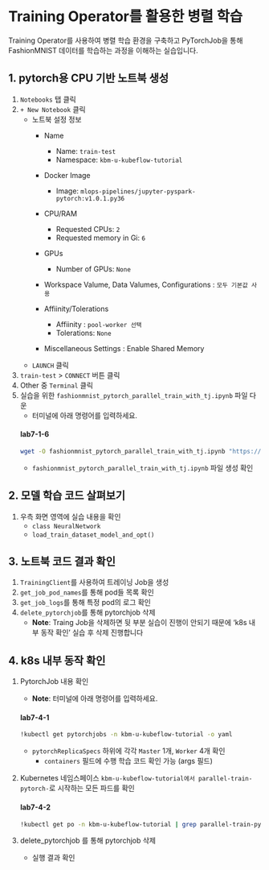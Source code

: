 # Training Operator를 활용한 병렬 학습
Training Operator를 사용하여 병렬 학습 환경을 구축하고 PyTorchJob을 통해 FashionMNIST 데이터를 학습하는 과정을 이해하는 실습입니다.

## 1. pytorch용 CPU 기반 노트북 생성
1.  `Notebooks` 탭  클릭 
2. `+ New Notebook` 클릭
    - 노트북 설정 정보
        - Name
            - Name: `train-test`
            - Namespace: `kbm-u-kubeflow-tutorial`
        - Docker Image
            - Image: `mlops-pipelines/jupyter-pyspark-pytorch:v1.0.1.py36`
        - CPU/RAM
            - Requested CPUs: `2`
            - Requested memory in Gi: `6`
        - GPUs
            - Number of GPUs: `None`
        - Workspace Valume, Data Valumes, Configurations : `모두 기본값 사용`
        - Affiinity/Tolerations
    
            - Affiinity : `pool-worker 선택`
            - Tolerations: `None`
        - Miscellaneous Settings : Enable Shared Memory
    - `LAUNCH` 클릭
4. `train-test` > `CONNECT` 버튼 클릭
5. Other 중 `Terminal` 클릭
6. 실습을 위한 `fashionmnist_pytorch_parallel_train_with_tj.ipynb` 파일 다운
    - 터미널에 아래 명령어를 입력하세요.
    #### **lab7-1-6**
    ```bash
    wget -O fashionmnist_pytorch_parallel_train_with_tj.ipynb "https://objectstorage.kr-central-1.kakaoi.io/v1/c745e6650f0341a68bb73fa222e88e9b/kbm-files/guide_docs%2Fhands_on%2Ffashion-mnist-parallel-train%2Ffashionmnist_pytorch_parallel_train_with_tj.ipynb"
    ```
    - `fashionmnist_pytorch_parallel_train_with_tj.ipynb` 파일 생성 확인

## 2. 모델 학습 코드 살펴보기 
1. 우측 화면 영역에 실습 내용을 확인
    - `class NeuralNetwork`
    - `load_train_dataset_model_and_opt()`
    
## 3. 노트북 코드 결과 확인 
1. `TrainingClient`를 사용하여 트레이닝 Job을 생성
2. `get_job_pod_names`를 통해 pod들 목록 확인
3. `get_job_logs`를 통해 특정 pod의 로그 확인
4. `delete_pytorchjob`를 통해 pytorchjob 삭제
   - **Note**: Traing Job을 삭제하면 뒷 부분 실습이 진행이 안되기 때문에 ‘k8s 내부 동작 확인’ 실습 후 삭제 진행합니다

## 4. k8s 내부 동작 확인
1. PytorchJob 내용 확인
    - **Note**: 터미널에 아래 명령어를 입력하세요.
    #### **lab7-4-1**
    ```bash
    !kubectl get pytorchjobs -n kbm-u-kubeflow-tutorial -o yaml
    ```
    - `pytorchReplicaSpecs` 하위에 각각 `Master` 1개, `Worker` 4개 확인
        - `containers` 필드에 수행 학습 코드 확인 가능 (args 필드)

2. Kubernetes 네임스페이스 `kbm-u-kubeflow-tutorial에서 parallel-train-pytorch-`로 시작하는 모든 파드를 확인
    #### **lab7-4-2**
    ```bash
    !kubectl get po -n kbm-u-kubeflow-tutorial | grep parallel-train-pytorch-
    ```

3. delete_pytorchjob 를 통해 pytorchjob 삭제
    - 실행 결과 확인

